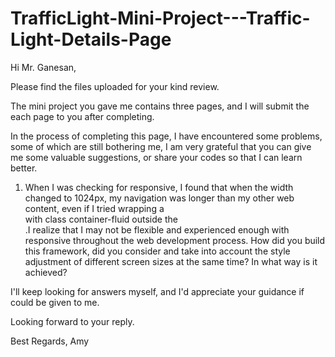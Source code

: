 # TrafficLight-Mini-Project---Traffic-Light-Details-Page


Hi Mr. Ganesan,

Please find the files uploaded for your kind review.

The mini project you gave me contains three pages, and I will submit the each page to you after completing.

In the process of completing this page, I have encountered some problems, some of which are still bothering me, I am very grateful that you can give me some valuable suggestions, or share your codes so that I can learn better.

1. When I was checking for responsive, I found that when the width changed to 1024px, my navigation was longer than my other web content, even if I tried wrapping a <div> with class container-fluid outside the <nav>.I realize that I may not be flexible and experienced enough with responsive throughout the web development process.
How did you build this framework, did you consider and take into account the style adjustment of different screen sizes at the same time? In what way is it achieved?

I'll keep looking for answers myself, and I'd appreciate your guidance if could be given to me.



Looking forward to your reply.

Best Regards,
Amy




